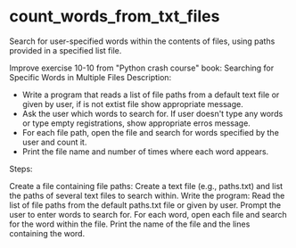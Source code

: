 # count_words_from_txt_files
Search for user-specified words within the contents of files, using paths provided in a specified list file.

Improve exercise 10-10 from "Python crash course" book:
Searching for Specific Words in Multiple Files
Description:

* Write a program that reads a list of file paths from a default text file or given by user,
  if is not extist file show appropriate message.
* Ask the user which words to search for. If user doesn't type any words or type empty
  registrations, show appropriate erros message.
* For each file path, open the file and search for words specified by the user
  and count it.
* Print the file name and number of times where each word appears.

Steps:

Create a file containing file paths:
Create a text file (e.g., paths.txt) and list the paths of several text files to search within.
Write the program:
Read the list of file paths from the default paths.txt file or given by user.
Prompt the user to enter words to search for.
For each word, open each file and search for the word within the file.
Print the name of the file and the lines containing the word.
